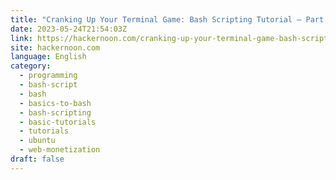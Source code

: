 ```yaml
---
title: "Cranking Up Your Terminal Game: Bash Scripting Tutorial – Part 2"
date: 2023-05-24T21:54:03Z
link: https://hackernoon.com/cranking-up-your-terminal-game-bash-scripting-tutorial---part-2?source=rss&utm_medium=RSS&utm_source=news.12bit.vn
site: hackernoon.com
language: English
category:
  - programming
  - bash-script
  - bash
  - basics-to-bash
  - bash-scripting
  - basic-tutorials
  - tutorials
  - ubuntu
  - web-monetization
draft: false
---
```

